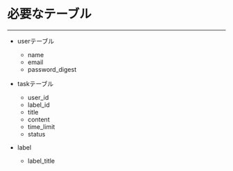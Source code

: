 # 必要なテーブル
---
- userテーブル
  - name
  - email
  - password_digest

- taskテーブル
  - user_id
  - label_id
  - title
  - content
  - time_limit
  - status

- label
   - label_title
